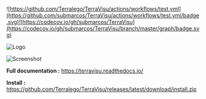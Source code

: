 ![https://github.com/Terralego/TerraVisu/actions/workflows/test.yml](https://github.com/submarcos/TerraVisu/actions/workflows/test.yml/badge.svg)![https://codecov.io/gh/submarcos/TerraVisu](https://codecov.io/gh/submarcos/TerraVisu/branch/master/graph/badge.svg)


![Logo](./docs/source/_static/logo_color.png)

![Screenshot](./docs/source/_static/screenshot.png)

**Full documentation :** https://terravisu.readthedocs.io/

**Install :** https://github.com/Terralego/TerraVisu/releases/latest/download/install.zip